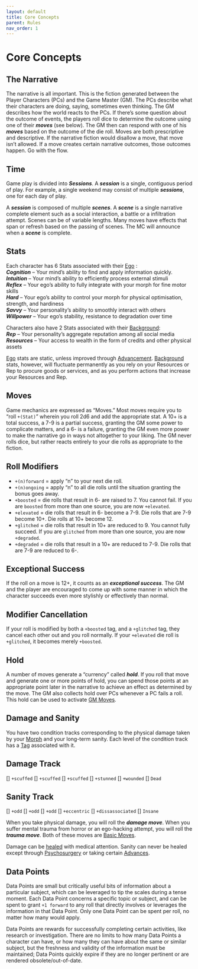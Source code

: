 ```yaml
---
layout: default
title: Core Concepts
parent: Rules
nav_order: 1
---
```


# Core Concepts

## The Narrative

The narrative is all important. This is the fiction generated between the Player Characters (PCs) and the Game Master (GM). The PCs describe what their characters are doing, saying, sometimes even thinking. The GM describes how the world reacts to the PCs. If there’s some question about the outcome of events, the players roll dice to determine the outcome using one of their **_moves_** (see below). The GM then can respond with one of his **_moves_** based on the outcome of the die roll. Moves are both prescriptive and descriptive. If the narrative fiction would disallow a move, that move isn’t allowed. If a move creates certain narrative outcomes, those outcomes happen. Go with the flow.

## Time

Game play is divided into **_Sessions_**. A **_session_** is a single, contiguous period of play. For example, a single weekend may consist of multiple **_sessions_**, one for each day of play.

A **_session_** is composed of multiple **_scenes_**. A **_scene_** is a single narrative complete element such as a social interaction, a battle or a infiltration attempt. Scenes can be of variable lengths. Many moves have effects that span or refresh based on the passing of scenes. The MC will announce when a **_scene_** is complete.

## Stats

Each character has 6 Stats associated with their [Ego](/content/charactercreation/ego) :  
**_Cognition_** – Your mind’s ability to find and apply information quickly.  
**_Intuition_** – Your mind’s ability to efficiently process external stimuli  
**_Reflex_** – Your ego’s ability to fully integrate with your morph for fine motor skills  
**_Hard_** – Your ego’s ability to control your morph for physical optimisation, strength, and hardiness  
**_Savvy_** – Your personality’s ability to smoothly interact with others  
**_Willpower_** – Your ego’s stability, resistance to degradation over time

Characters also have 2 Stats associated with their [Background](/content/charactercreation/background):  
**_Rep_** – Your personality’s aggregate reputation among all social media  
**_Resources_** – Your access to wealth in the form of credits and other physical assets

[Ego](/content/charactercreation/ego) stats are static, unless improved through [Advancement](/content/rules/advancement). [Background](/content/charactercreation/background) stats, however, will fluctuate permanently as you rely on your Resources or Rep to procure goods or services, and as you perform actions that increase your Resources and Rep.

## Moves

Game mechanics are expressed as “Moves.” Most moves require you to “roll `+(Stat)`” wherein you roll 2d6 and add the appropriate stat. A 10+ is a total success, a 7-9 is a partial success, granting the GM some power to complicate matters, and a 6- is a failure, granting the GM even more power to make the narrative go in ways not altogether to your liking. The GM never rolls dice, but rather reacts entirely to your die rolls as appropriate to the fiction.

## Roll Modifiers

- `+(n)forward` = apply “n” to your next die roll.
- `+(n)ongoing` = apply “n” to all die rolls until the situation granting the bonus goes away.
- `+boosted` = die rolls that result in 6- are raised to 7. You cannot fail. If you are `boosted` from more than one source, you are now `+elevated`.
- `+elevated` = die rolls that result in 6- become a 7-9. Die rolls that are 7-9 become 10+. Die rolls at 10+ become 12.
- `+glitched` = die rolls that result in 10+ are reduced to 9. You cannot fully succeed. If you are `glitched` from more than one source, you are now `+degraded`.
- `+degraded` = die rolls that result in a 10+ are reduced to 7-9. Die rolls that are 7-9 are reduced to 6-.

## Exceptional Success

If the roll on a move is 12+, it counts as an **_exceptional success_**. The GM and the player are encouraged to come up with some manner in which the character succeeds even more stylishly or effectively than normal.

## Modifier Cancellation

If your roll is modified by both a `+boosted` tag, and a `+glitched` tag, they cancel each other out and you roll normally. If your `+elevated` die roll is `+glitched`, it becomes merely `+boosted`.

## Hold

A number of moves generate a “currency” called **_hold_**. If you roll that move and generate one or more points of hold, you can spend those points at an appropriate point later in the narrative to achieve an effect as determined by the move. The GM also collects hold over PCs whenever a PC fails a roll. This hold can be used to activate [GM Moves](/content/rules/gmmoves).

## Damage and Sanity

You have two condition tracks corresponding to the physical damage taken by your [Morph](/content/rules/morphs) and your long-term sanity. Each level of the condition track has a [Tag](/content/tags/damageTrauma.html) associated with it.

## Damage Track

\[\] `+scuffed`
\[\] `+scuffed`
\[\] `+scuffed`
\[\] `+stunned`
\[\] `+wounded`
\[\] `Dead`

## Sanity Track

\[\] `+odd`
\[\] `+odd`
\[\] `+odd`
\[\] `+eccentric`
\[\] `+dissassociated`
\[\] `Insane`

When you take physical damage, you will roll the **_damage move_**. When you suffer mental trauma from horror or an ego-hacking attempt, you will roll the **_trauma move_**. Both of these moves are [Basic Moves](/content/moves/basicmoves).

Damage can be [healed](/content/rules/damageHealing.html) with medical attention. Sanity can never be healed except through [Psychosurgery](/content/moves/tech#Psychosurgery) or taking certain [Advances](/content/rules/advancement).

## Data Points

Data Points are small but critically useful bits of information about a particular subject, which can be leveraged to tip the scales during a tense moment. Each Data Point concerns a specific topic or subject, and can be spent to grant `+1 forward` to any roll that directly involves or leverages the information in that Data Point. Only one Data Point can be spent per roll, no matter how many would apply.

Data Points are rewards for successfully completing certain activities, like research or investigation. There are no limits to how many Data Points a character can have, or how many they can have about the same or similar subject, but the freshness and validity of the information must be maintained; Data Points quickly expire if they are no longer pertinent or are rendered obsolete/out-of-date.

